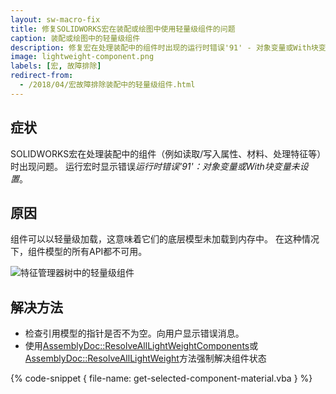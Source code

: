 ```yaml
---
layout: sw-macro-fix
title: 修复SOLIDWORKS宏在装配或绘图中使用轻量级组件的问题
caption: 装配或绘图中的轻量级组件
description: 修复宏在处理装配中的组件时出现的运行时错误'91' - 对象变量或With块变量未设置
image: lightweight-component.png
labels: [宏, 故障排除]
redirect-from:
  - /2018/04/宏故障排除装配中的轻量级组件.html
---
```

## 症状

SOLIDWORKS宏在处理装配中的组件（例如读取/写入属性、材料、处理特征等）时出现问题。
运行宏时显示错误*运行时错误'91'：对象变量或With块变量未设置*。

## 原因

组件可以以轻量级加载，这意味着它们的底层模型未加载到内存中。
在这种情况下，组件模型的所有API都不可用。

![特征管理器树中的轻量级组件](lightweight-component.png)

## 解决方法

* 检查引用模型的指针是否不为空。向用户显示错误消息。
* 使用[AssemblyDoc::ResolveAllLightWeightComponents](https://help.solidworks.com/2016/english/api/sldworksapi/solidworks.interop.sldworks~solidworks.interop.sldworks.iassemblydoc~resolvealllightweightcomponents.html)或[AssemblyDoc::ResolveAllLightWeight](https://help.solidworks.com/2016/english/api/sldworksapi/SolidWorks.Interop.sldworks~SolidWorks.Interop.sldworks.IAssemblyDoc~ResolveAllLightweight.html)方法强制解决组件状态

{% code-snippet { file-name: get-selected-component-material.vba } %}